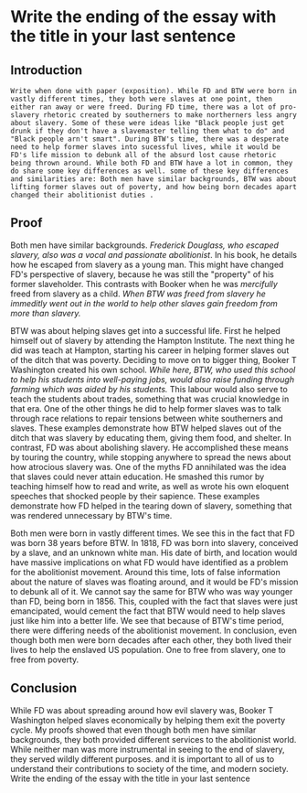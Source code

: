 # Write the ending of the essay with the title in your last sentence 

## Introduction

	Write when done with paper (exposition). While FD and BTW were born in vastly different times, they both were slaves at one point, then either ran away or were freed. During FD time, there was a lot of pro-slavery rhetoric created by southerners to make northerners less angry about slavery. Some of these were ideas like "Black people just get drunk if they don't have a slavemaster telling them what to do" and "Black people arn't smart". During BTW's time, there was a desperate need to help former slaves into sucessful lives, while it would be FD's life mission to debunk all of the absurd lost cause rhetoric being thrown around. While both FD and BTW have a lot in common, they do share some key differences as well. some of these key differences and similarities are: Both men have similar backgrounds, BTW was about lifting former slaves out of poverty, and how being born decades apart changed their abolitionist duties .

## Proof

  Both men have similar backgrounds. *Frederick Douglass, who escaped slavery, also was a vocal and passionate abolitionist*. In his book, he details how he escaped from slavery as a young man. This might have changed FD's perspective of slavery, because he was still the "property" of his former slaveholder. This contrasts with Booker when he was *mercifully* freed from slavery as a child. *When BTW was freed from slavery he immeditly went out in the world to help other slaves gain freedom from more than slavery.*

  BTW was about helping slaves get into a successful life. First he helped himself out of slavery by attending the Hampton Institute. The next thing he did was teach at Hampton, starting his career in helping former slaves out of the ditch that was poverty. Deciding to move on to bigger thing, Booker T Washington created his own school. *While here, BTW, who used this school to help his students into well-paying jobs, would also raise funding through farming which was aided by his students.* This labour would also serve to teach the students about trades, something that was crucial knowledge in that era. One of the other things he did to help former slaves was to talk through race relations to repair tensions between white southerners and slaves. These examples demonstrate how BTW helped slaves out of the ditch that was slavery by educating them, giving them food, and shelter. In contrast, FD was about abolishing slavery. He accomplished these means by touring the country, while stopping anywhere to spread the news about how atrocious slavery was. One of the myths FD annihilated was the idea that slaves could never attain education. He smashed this rumor by teaching himself how to read and write, as well as wrote his own eloquent speeches that shocked people by their sapience. These examples demonstrate how FD helped in the tearing down of slavery, something that was rendered unnecessary by BTW's time.

  Both men were born in vastly different times. We see this in the fact that FD was born 38 years before BTW. In 1818, FD was born into slavery, conceived by a slave, and an unknown white man. His date of birth, and location would have massive implications on what FD would have identified as a problem for the abolitionist movement. Around this time, lots of false information about the nature of slaves was floating around, and it would be FD's mission to debunk all of it. We cannot say the same for BTW who was way younger than FD, being born in 1856. This, coupled with the fact that slaves were just emancipated, would cement the fact that BTW would need to help slaves just like him into a better life. We see that because of BTW's time period, there were differing needs of the abolitionist movement. In conclusion, even though both men were born decades after each other, they both lived their lives to help the enslaved US population. One to free from slavery, one to free from poverty.

## Conclusion
  While FD was about spreading around how evil slavery was, Booker T Washington helped slaves economically by helping them exit the poverty cycle. My proofs showed that even though both men have similar backgrounds, they both provided different services to the abolitionist world. While neither man was more instrumental in seeing to the end of slavery, they served wildly different purposes. and it is important to all of us to understand their contributions to society of the time, and modern society.  Write the ending of the essay with the title in your last sentence
